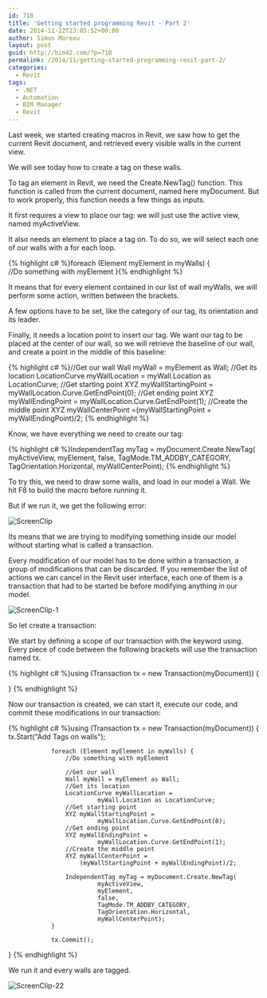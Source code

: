 ```yaml
---
id: 710
title: 'Getting started programming Revit - Part 2'
date: 2014-11-22T23:05:52+00:00
author: Simon Moreau
layout: post
guid: http://bim42.com/?p=710
permalink: /2014/11/getting-started-programming-revit-part-2/
categories:
  - Revit
tags:
  - .NET
  - Automation
  - BIM Manager
  - Revit
---
```

Last week, we started creating macros in Revit, we saw how to get the current Revit document, and retrieved every visible walls in the current view.

We will see today how to create a tag on these walls.

To tag an element in Revit, we need the Create.NewTag() function. This function is called from the current document, named here myDocument. But to work properly, this function needs a few things as inputs.

It first requires a view to place our tag: we will just use the active view, named myActiveView.

It also needs an element to place a tag on. To do so, we will select each one of our walls with a for each loop.

{% highlight c# %}foreach (Element myElement in myWalls) {
    //Do something with myElement
}{% endhighlight %}

It means that for every element contained in our list of wall myWalls, we will perform some action, written between the brackets.

A few options have to be set, like the category of our tag, its orientation and its leader.

Finally, it needs a location point to insert our tag. We want our tag to be placed at the center of our wall, so we will retrieve the baseline of our wall, and create a point in the middle of this baseline:

{% highlight c# %}//Get our wall
Wall myWall = myElement as Wall;
//Get its location
LocationCurve myWallLocation = myWall.Location as LocationCurve;
//Get starting point
XYZ myWallStartingPoint = myWallLocation.Curve.GetEndPoint(0);
//Get ending point
XYZ myWallEndingPoint = myWallLocation.Curve.GetEndPoint(1);
//Create the middle point
XYZ myWallCenterPoint =(myWallStartingPoint + myWallEndingPoint)/2;
{% endhighlight %}

Know, we have everything we need to create our tag:

{% highlight c# %}IndependentTag myTag = myDocument.Create.NewTag(
                myActiveView,
                myElement,
                false,
                TagMode.TM_ADDBY_CATEGORY,
                TagOrientation.Horizontal,
                myWallCenterPoint);
{% endhighlight %}

To try this, we need to draw some walls, and load in our model a Wall. We hit F8 to build the macro before running it.

But if we run it, we get the following error:

![ScreenClip](http://bim42.com/wp-content/uploads/2014/11/ScreenClip.png)

Its means that we are trying to modifying something inside our model without starting what is called a transaction.

Every modification of our model has to be done within a transaction, a group of modifications that can be discarded. If you remember the list of actions we can cancel in the Revit user interface, each one of them is a transaction that had to be started be before modifying anything in our model.

![ScreenClip-1](http://bim42.com/wp-content/uploads/2014/11/ScreenClip-1.png)

So let create a transaction:

We start by defining a scope of our transaction with the keyword using. Every piece of code between the following brackets will use the transaction named tx.

{% highlight c# %}using (Transaction tx = new Transaction(myDocument))
{

}
{% endhighlight %}

Now our transaction is created, we can start it, execute our code, and commit these modifications in our transaction:

{% highlight c# %}using (Transaction tx = new Transaction(myDocument))
{
                tx.Start("Add Tags on walls");

                foreach (Element myElement in myWalls) {
                    //Do something with myElement

                    //Get our wall
                    Wall myWall = myElement as Wall;
                    //Get its location
                    LocationCurve myWallLocation =
                             myWall.Location as LocationCurve;
                    //Get starting point
                    XYZ myWallStartingPoint =
                             myWallLocation.Curve.GetEndPoint(0);
                    //Get ending point
                    XYZ myWallEndingPoint =
                             myWallLocation.Curve.GetEndPoint(1);
                    //Create the middle point
                    XYZ myWallCenterPoint =
                        (myWallStartingPoint + myWallEndingPoint)/2;

                    IndependentTag myTag = myDocument.Create.NewTag(
                             myActiveView,
                             myElement,
                             false,
                             TagMode.TM_ADDBY_CATEGORY,
                             TagOrientation.Horizontal,
                             myWallCenterPoint);
                }

                tx.Commit();
}
{% endhighlight %}

We run it and every walls are tagged.

![ScreenClip-22](http://bim42.com/wp-content/uploads/2014/11/ScreenClip-22.png)
